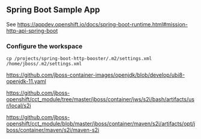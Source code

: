 ## Spring Boot Sample App

See https://appdev.openshift.io/docs/spring-boot-runtime.html#mission-http-api-spring-boot

### Configure the workspace

```shell
cp /projects/spring-boot-http-booster/.m2/settings.xml /home/jboss/.m2/settings.xml
```

https://github.com/jboss-container-images/openjdk/blob/develop/ubi8-openjdk-11.yaml

https://github.com/jboss-openshift/cct_module/tree/master/jboss/container/jws/s2i/bash/artifacts/usr/local/s2i

https://github.com/jboss-openshift/cct_module/blob/master/jboss/container/maven/s2i/artifacts/opt/jboss/container/maven/s2i/maven-s2i

